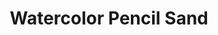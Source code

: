 ---
layout: product
title: "Watercolor Pencil Sand "
price: "150" 
desc: "Drvene bojice"
img_path: "/assets/img/AK10009.webp"
brand: "AK"
available: true
special_offer: false
new: false
soon: false
cat: "060000"
subcat: "060200"
subsubcat: "00"
sifra: "AK10009"
popular: false
spec: false
---